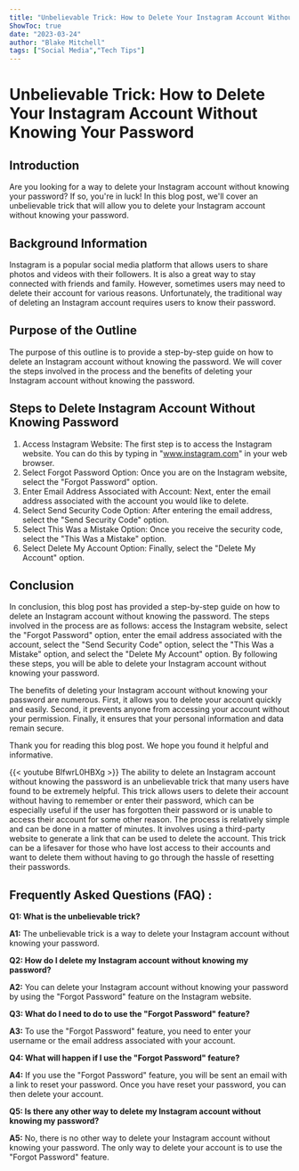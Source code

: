 ```yaml
---
title: "Unbelievable Trick: How to Delete Your Instagram Account Without Knowing Your Password!"
ShowToc: true 
date: "2023-03-24"
author: "Blake Mitchell" 
tags: ["Social Media","Tech Tips"]
---
```

# Unbelievable Trick: How to Delete Your Instagram Account Without Knowing Your Password

## Introduction

Are you looking for a way to delete your Instagram account without knowing your password? If so, you're in luck! In this blog post, we'll cover an unbelievable trick that will allow you to delete your Instagram account without knowing your password. 

## Background Information

Instagram is a popular social media platform that allows users to share photos and videos with their followers. It is also a great way to stay connected with friends and family. However, sometimes users may need to delete their account for various reasons. Unfortunately, the traditional way of deleting an Instagram account requires users to know their password. 

## Purpose of the Outline

The purpose of this outline is to provide a step-by-step guide on how to delete an Instagram account without knowing the password. We will cover the steps involved in the process and the benefits of deleting your Instagram account without knowing the password. 

## Steps to Delete Instagram Account Without Knowing Password

1. Access Instagram Website: The first step is to access the Instagram website. You can do this by typing in "www.instagram.com" in your web browser. 
2. Select Forgot Password Option: Once you are on the Instagram website, select the "Forgot Password" option. 
3. Enter Email Address Associated with Account: Next, enter the email address associated with the account you would like to delete. 
4. Select Send Security Code Option: After entering the email address, select the "Send Security Code" option. 
5. Select This Was a Mistake Option: Once you receive the security code, select the "This Was a Mistake" option. 
6. Select Delete My Account Option: Finally, select the "Delete My Account" option.

## Conclusion

In conclusion, this blog post has provided a step-by-step guide on how to delete an Instagram account without knowing the password. The steps involved in the process are as follows: access the Instagram website, select the "Forgot Password" option, enter the email address associated with the account, select the "Send Security Code" option, select the "This Was a Mistake" option, and select the "Delete My Account" option. By following these steps, you will be able to delete your Instagram account without knowing your password. 

The benefits of deleting your Instagram account without knowing your password are numerous. First, it allows you to delete your account quickly and easily. Second, it prevents anyone from accessing your account without your permission. Finally, it ensures that your personal information and data remain secure. 

Thank you for reading this blog post. We hope you found it helpful and informative.

{{< youtube BlfwrL0HBXg >}} 
The ability to delete an Instagram account without knowing the password is an unbelievable trick that many users have found to be extremely helpful. This trick allows users to delete their account without having to remember or enter their password, which can be especially useful if the user has forgotten their password or is unable to access their account for some other reason. The process is relatively simple and can be done in a matter of minutes. It involves using a third-party website to generate a link that can be used to delete the account. This trick can be a lifesaver for those who have lost access to their accounts and want to delete them without having to go through the hassle of resetting their passwords.

## Frequently Asked Questions (FAQ) :
**Q1: What is the unbelievable trick?**

**A1:** The unbelievable trick is a way to delete your Instagram account without knowing your password.

**Q2: How do I delete my Instagram account without knowing my password?**

**A2:** You can delete your Instagram account without knowing your password by using the "Forgot Password" feature on the Instagram website.

**Q3: What do I need to do to use the "Forgot Password" feature?**

**A3:** To use the "Forgot Password" feature, you need to enter your username or the email address associated with your account.

**Q4: What will happen if I use the "Forgot Password" feature?**

**A4:** If you use the "Forgot Password" feature, you will be sent an email with a link to reset your password. Once you have reset your password, you can then delete your account.

**Q5: Is there any other way to delete my Instagram account without knowing my password?**

**A5:** No, there is no other way to delete your Instagram account without knowing your password. The only way to delete your account is to use the "Forgot Password" feature.



